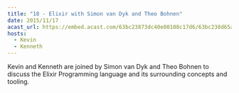 ```yaml
---
title: "18 - Elixir with Simon van Dyk and Theo Bohnen"
date: 2015/11/17
acast_url: https://embed.acast.com/63bc23873dc40e00108c17d6/63bc238d65ae3d001128d7cd
hosts:
  - Kevin
  - Kenneth
---
```


Kevin and Kenneth are joined by Simon van Dyk and Theo Bohnen to discuss the Elixir Programming language and its surrounding concepts and tooling.
